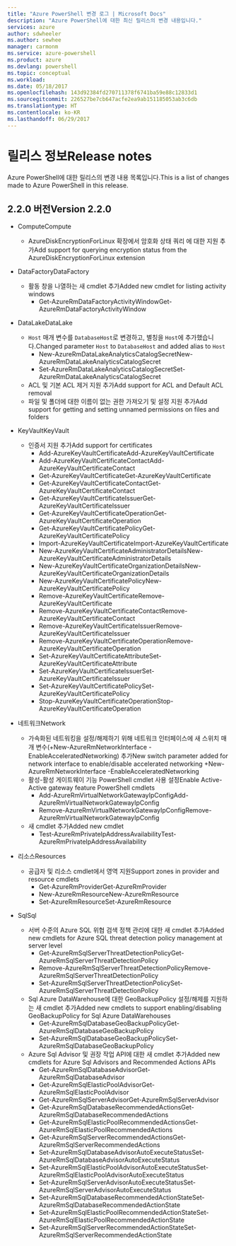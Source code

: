 ```yaml
---
title: "Azure PowerShell 변경 로그 | Microsoft Docs"
description: "Azure PowerShell에 대한 최신 릴리스의 변경 내용입니다."
services: azure
author: sdwheeler
ms.author: sewhee
manager: carmonm
ms.service: azure-powershell
ms.product: azure
ms.devlang: powershell
ms.topic: conceptual
ms.workload: 
ms.date: 05/18/2017
ms.openlocfilehash: 143d92384fd270711378f6741ba59e88c12833d1
ms.sourcegitcommit: 226527be7cb647acfe2ea9ab151185053ab3c6db
ms.translationtype: HT
ms.contentlocale: ko-KR
ms.lasthandoff: 06/29/2017
---
```

# <span data-ttu-id="2b13a-103">릴리스 정보</span><span class="sxs-lookup"><span data-stu-id="2b13a-103">Release notes</span></span>
<a id="release-notes" class="xliff"></a>

<span data-ttu-id="2b13a-104">Azure PowerShell에 대한 릴리스의 변경 내용 목록입니다.</span><span class="sxs-lookup"><span data-stu-id="2b13a-104">This is a list of changes made to Azure PowerShell in this release.</span></span>

## <span data-ttu-id="2b13a-105">2.2.0 버전</span><span class="sxs-lookup"><span data-stu-id="2b13a-105">Version 2.2.0</span></span>
<a id="version-220" class="xliff"></a>
* <span data-ttu-id="2b13a-106">Compute</span><span class="sxs-lookup"><span data-stu-id="2b13a-106">Compute</span></span>
  - <span data-ttu-id="2b13a-107">AzureDiskEncryptionForLinux 확장에서 암호화 상태 쿼리 에 대한 지원 추가</span><span class="sxs-lookup"><span data-stu-id="2b13a-107">Add support for querying encryption status from the AzureDiskEncryptionForLinux extension</span></span>
* <span data-ttu-id="2b13a-108">DataFactory</span><span class="sxs-lookup"><span data-stu-id="2b13a-108">DataFactory</span></span>
  - <span data-ttu-id="2b13a-109">활동 창을 나열하는 새 cmdlet 추가</span><span class="sxs-lookup"><span data-stu-id="2b13a-109">Added new cmdlet for listing activity windows</span></span>
    + <span data-ttu-id="2b13a-110">Get-AzureRmDataFactoryActivityWindow</span><span class="sxs-lookup"><span data-stu-id="2b13a-110">Get-AzureRmDataFactoryActivityWindow</span></span>
* <span data-ttu-id="2b13a-111">DataLake</span><span class="sxs-lookup"><span data-stu-id="2b13a-111">DataLake</span></span>
  - <span data-ttu-id="2b13a-112">`Host` 매개 변수를 `DatabaseHost`로 변경하고, 별칭을 `Host`에 추가했습니다.</span><span class="sxs-lookup"><span data-stu-id="2b13a-112">Changed parameter `Host` to `DatabaseHost` and added alias to `Host`</span></span>
    + <span data-ttu-id="2b13a-113">New-AzureRmDataLakeAnalyticsCatalogSecret</span><span class="sxs-lookup"><span data-stu-id="2b13a-113">New-AzureRmDataLakeAnalyticsCatalogSecret</span></span>
    + <span data-ttu-id="2b13a-114">Set-AzureRmDataLakeAnalyticsCatalogSecret</span><span class="sxs-lookup"><span data-stu-id="2b13a-114">Set-AzureRmDataLakeAnalyticsCatalogSecret</span></span>
  - <span data-ttu-id="2b13a-115">ACL 및 기본 ACL 제거 지원 추가</span><span class="sxs-lookup"><span data-stu-id="2b13a-115">Add support for ACL and Default ACL removal</span></span>
  - <span data-ttu-id="2b13a-116">파일 및 폴더에 대한 이름이 없는 권한 가져오기 및 설정 지원 추가</span><span class="sxs-lookup"><span data-stu-id="2b13a-116">Add support for getting and setting unnamed permissions on files and folders</span></span>
* <span data-ttu-id="2b13a-117">KeyVault</span><span class="sxs-lookup"><span data-stu-id="2b13a-117">KeyVault</span></span>
  - <span data-ttu-id="2b13a-118">인증서 지원 추가</span><span class="sxs-lookup"><span data-stu-id="2b13a-118">Add support for certificates</span></span>
    + <span data-ttu-id="2b13a-119">Add-AzureKeyVaultCertificate</span><span class="sxs-lookup"><span data-stu-id="2b13a-119">Add-AzureKeyVaultCertificate</span></span>
    + <span data-ttu-id="2b13a-120">Add-AzureKeyVaultCertificateContact</span><span class="sxs-lookup"><span data-stu-id="2b13a-120">Add-AzureKeyVaultCertificateContact</span></span>
    + <span data-ttu-id="2b13a-121">Get-AzureKeyVaultCertificate</span><span class="sxs-lookup"><span data-stu-id="2b13a-121">Get-AzureKeyVaultCertificate</span></span>
    + <span data-ttu-id="2b13a-122">Get-AzureKeyVaultCertificateContact</span><span class="sxs-lookup"><span data-stu-id="2b13a-122">Get-AzureKeyVaultCertificateContact</span></span>
    + <span data-ttu-id="2b13a-123">Get-AzureKeyVaultCertificateIssuer</span><span class="sxs-lookup"><span data-stu-id="2b13a-123">Get-AzureKeyVaultCertificateIssuer</span></span>
    + <span data-ttu-id="2b13a-124">Get-AzureKeyVaultCertificateOperation</span><span class="sxs-lookup"><span data-stu-id="2b13a-124">Get-AzureKeyVaultCertificateOperation</span></span>
    + <span data-ttu-id="2b13a-125">Get-AzureKeyVaultCertificatePolicy</span><span class="sxs-lookup"><span data-stu-id="2b13a-125">Get-AzureKeyVaultCertificatePolicy</span></span>
    + <span data-ttu-id="2b13a-126">Import-AzureKeyVaultCertificate</span><span class="sxs-lookup"><span data-stu-id="2b13a-126">Import-AzureKeyVaultCertificate</span></span>
    + <span data-ttu-id="2b13a-127">New-AzureKeyVaultCertificateAdministratorDetails</span><span class="sxs-lookup"><span data-stu-id="2b13a-127">New-AzureKeyVaultCertificateAdministratorDetails</span></span>
    + <span data-ttu-id="2b13a-128">New-AzureKeyVaultCertificateOrganizationDetails</span><span class="sxs-lookup"><span data-stu-id="2b13a-128">New-AzureKeyVaultCertificateOrganizationDetails</span></span>
    + <span data-ttu-id="2b13a-129">New-AzureKeyVaultCertificatePolicy</span><span class="sxs-lookup"><span data-stu-id="2b13a-129">New-AzureKeyVaultCertificatePolicy</span></span>
    + <span data-ttu-id="2b13a-130">Remove-AzureKeyVaultCertificate</span><span class="sxs-lookup"><span data-stu-id="2b13a-130">Remove-AzureKeyVaultCertificate</span></span>
    + <span data-ttu-id="2b13a-131">Remove-AzureKeyVaultCertificateContact</span><span class="sxs-lookup"><span data-stu-id="2b13a-131">Remove-AzureKeyVaultCertificateContact</span></span>
    + <span data-ttu-id="2b13a-132">Remove-AzureKeyVaultCertificateIssuer</span><span class="sxs-lookup"><span data-stu-id="2b13a-132">Remove-AzureKeyVaultCertificateIssuer</span></span>
    + <span data-ttu-id="2b13a-133">Remove-AzureKeyVaultCertificateOperation</span><span class="sxs-lookup"><span data-stu-id="2b13a-133">Remove-AzureKeyVaultCertificateOperation</span></span>
    + <span data-ttu-id="2b13a-134">Set-AzureKeyVaultCertificateAttribute</span><span class="sxs-lookup"><span data-stu-id="2b13a-134">Set-AzureKeyVaultCertificateAttribute</span></span>
    + <span data-ttu-id="2b13a-135">Set-AzureKeyVaultCertificateIssuer</span><span class="sxs-lookup"><span data-stu-id="2b13a-135">Set-AzureKeyVaultCertificateIssuer</span></span>
    + <span data-ttu-id="2b13a-136">Set-AzureKeyVaultCertificatePolicy</span><span class="sxs-lookup"><span data-stu-id="2b13a-136">Set-AzureKeyVaultCertificatePolicy</span></span>
    + <span data-ttu-id="2b13a-137">Stop-AzureKeyVaultCertificateOperation</span><span class="sxs-lookup"><span data-stu-id="2b13a-137">Stop-AzureKeyVaultCertificateOperation</span></span>
* <span data-ttu-id="2b13a-138">네트워크</span><span class="sxs-lookup"><span data-stu-id="2b13a-138">Network</span></span>

  - <span data-ttu-id="2b13a-139">가속화된 네트워킹을 설정/해제하기 위해 네트워크 인터페이스에 새 스위치 매개 변수(+New-AzureRmNetworkInterface -EnableAcceleratedNetworking) 추가</span><span class="sxs-lookup"><span data-stu-id="2b13a-139">New switch parameter added for network interface to enable/disable accelerated networking +New-AzureRmNetworkInterface -EnableAcceleratedNetworking</span></span>
  - <span data-ttu-id="2b13a-140">활성-활성 게이트웨이 기능 PowerShell cmdlet 사용 설정</span><span class="sxs-lookup"><span data-stu-id="2b13a-140">Enable Active-Active gateway feature PowerShell cmdlets</span></span>
    + <span data-ttu-id="2b13a-141">Add-AzureRmVirtualNetworkGatewayIpConfig</span><span class="sxs-lookup"><span data-stu-id="2b13a-141">Add-AzureRmVirtualNetworkGatewayIpConfig</span></span>
    + <span data-ttu-id="2b13a-142">Remove-AzureRmVirtualNetworkGatewayIpConfig</span><span class="sxs-lookup"><span data-stu-id="2b13a-142">Remove-AzureRmVirtualNetworkGatewayIpConfig</span></span>
  - <span data-ttu-id="2b13a-143">새 cmdlet 추가</span><span class="sxs-lookup"><span data-stu-id="2b13a-143">Added new cmdlet</span></span>
    + <span data-ttu-id="2b13a-144">Test-AzureRmPrivateIpAddressAvailability</span><span class="sxs-lookup"><span data-stu-id="2b13a-144">Test-AzureRmPrivateIpAddressAvailability</span></span>
* <span data-ttu-id="2b13a-145">리소스</span><span class="sxs-lookup"><span data-stu-id="2b13a-145">Resources</span></span>
  - <span data-ttu-id="2b13a-146">공급자 및 리소스 cmdlet에서 영역 지원</span><span class="sxs-lookup"><span data-stu-id="2b13a-146">Support zones in provider and resource cmdlets</span></span>
    + <span data-ttu-id="2b13a-147">Get-AzureRmProvider</span><span class="sxs-lookup"><span data-stu-id="2b13a-147">Get-AzureRmProvider</span></span>
    + <span data-ttu-id="2b13a-148">New-AzureRmResource</span><span class="sxs-lookup"><span data-stu-id="2b13a-148">New-AzureRmResource</span></span>
    + <span data-ttu-id="2b13a-149">Set-AzureRmResource</span><span class="sxs-lookup"><span data-stu-id="2b13a-149">Set-AzureRmResource</span></span>
* <span data-ttu-id="2b13a-150">Sql</span><span class="sxs-lookup"><span data-stu-id="2b13a-150">Sql</span></span>
  - <span data-ttu-id="2b13a-151">서버 수준의 Azure SQL 위협 검색 정책 관리에 대한 새 cmdlet 추가</span><span class="sxs-lookup"><span data-stu-id="2b13a-151">Added new cmdlets for Azure SQL threat detection policy management at server level</span></span>
    + <span data-ttu-id="2b13a-152">Get-AzureRmSqlServerThreatDetectionPolicy</span><span class="sxs-lookup"><span data-stu-id="2b13a-152">Get-AzureRmSqlServerThreatDetectionPolicy</span></span>
    + <span data-ttu-id="2b13a-153">Remove-AzureRmSqlServerThreatDetectionPolicy</span><span class="sxs-lookup"><span data-stu-id="2b13a-153">Remove-AzureRmSqlServerThreatDetectionPolicy</span></span>
    + <span data-ttu-id="2b13a-154">Set-AzureRmSqlServerThreatDetectionPolicy</span><span class="sxs-lookup"><span data-stu-id="2b13a-154">Set-AzureRmSqlServerThreatDetectionPolicy</span></span>
  - <span data-ttu-id="2b13a-155">Sql Azure DataWarehouse에 대한 GeoBackupPolicy 설정/해제를 지원하는 새 cmdlet 추가</span><span class="sxs-lookup"><span data-stu-id="2b13a-155">Added new cmdlets to support enabling/disabling GeoBackupPolicy for Sql Azure DataWarehouses</span></span>
    + <span data-ttu-id="2b13a-156">Get-AzureRmSqlDatabaseGeoBackupPolicy</span><span class="sxs-lookup"><span data-stu-id="2b13a-156">Get-AzureRmSqlDatabaseGeoBackupPolicy</span></span>
    + <span data-ttu-id="2b13a-157">Set-AzureRmSqlDatabaseGeoBackupPolicy</span><span class="sxs-lookup"><span data-stu-id="2b13a-157">Set-AzureRmSqlDatabaseGeoBackupPolicy</span></span>
  - <span data-ttu-id="2b13a-158">Azure Sql Advisor 및 권장 작업 API에 대한 새 cmdlet 추가</span><span class="sxs-lookup"><span data-stu-id="2b13a-158">Added new cmdlets for Azure Sql Advisors and Recommended Actions APIs</span></span>
    + <span data-ttu-id="2b13a-159">Get-AzureRmSqlDatabaseAdvisor</span><span class="sxs-lookup"><span data-stu-id="2b13a-159">Get-AzureRmSqlDatabaseAdvisor</span></span>
    + <span data-ttu-id="2b13a-160">Get-AzureRmSqlElasticPoolAdvisor</span><span class="sxs-lookup"><span data-stu-id="2b13a-160">Get-AzureRmSqlElasticPoolAdvisor</span></span>
    + <span data-ttu-id="2b13a-161">Get-AzureRmSqlServerAdvisor</span><span class="sxs-lookup"><span data-stu-id="2b13a-161">Get-AzureRmSqlServerAdvisor</span></span>
    + <span data-ttu-id="2b13a-162">Get-AzureRmSqlDatabaseRecommendedActions</span><span class="sxs-lookup"><span data-stu-id="2b13a-162">Get-AzureRmSqlDatabaseRecommendedActions</span></span>
    + <span data-ttu-id="2b13a-163">Get-AzureRmSqlElasticPoolRecommendedActions</span><span class="sxs-lookup"><span data-stu-id="2b13a-163">Get-AzureRmSqlElasticPoolRecommendedActions</span></span>
    + <span data-ttu-id="2b13a-164">Get-AzureRmSqlServerRecommendedActions</span><span class="sxs-lookup"><span data-stu-id="2b13a-164">Get-AzureRmSqlServerRecommendedActions</span></span>
    + <span data-ttu-id="2b13a-165">Set-AzureRmSqlDatabaseAdvisorAutoExecuteStatus</span><span class="sxs-lookup"><span data-stu-id="2b13a-165">Set-AzureRmSqlDatabaseAdvisorAutoExecuteStatus</span></span>
    + <span data-ttu-id="2b13a-166">Set-AzureRmSqlElasticPoolAdvisorAutoExecuteStatus</span><span class="sxs-lookup"><span data-stu-id="2b13a-166">Set-AzureRmSqlElasticPoolAdvisorAutoExecuteStatus</span></span>
    + <span data-ttu-id="2b13a-167">Set-AzureRmSqlServerAdvisorAutoExecuteStatus</span><span class="sxs-lookup"><span data-stu-id="2b13a-167">Set-AzureRmSqlServerAdvisorAutoExecuteStatus</span></span>
    + <span data-ttu-id="2b13a-168">Set-AzureRmSqlDatabaseRecommendedActionState</span><span class="sxs-lookup"><span data-stu-id="2b13a-168">Set-AzureRmSqlDatabaseRecommendedActionState</span></span>
    + <span data-ttu-id="2b13a-169">Set-AzureRmSqlElasticPoolRecommendedActionState</span><span class="sxs-lookup"><span data-stu-id="2b13a-169">Set-AzureRmSqlElasticPoolRecommendedActionState</span></span>
    + <span data-ttu-id="2b13a-170">Set-AzureRmSqlServerRecommendedActionState</span><span class="sxs-lookup"><span data-stu-id="2b13a-170">Set-AzureRmSqlServerRecommendedActionState</span></span>
